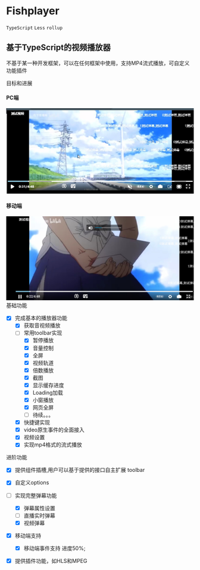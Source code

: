 # Fishplayer
`TypeScript` `Less` `rollup`

## 基于TypeScript的视频播放器

不基于某一种开发框架，可以在任何框架中使用，支持MP4流式播放，可自定义功能插件

目标和进展
#### PC端

![](https://github.com/icyxianyu/FishPlayer/blob/master/picture/pc.jpg?raw=true)

#### 移动端

![](https://github.com/icyxianyu/FishPlayer/blob/master/picture/h5.jpg?raw=true)
基础功能

- [x] 完成基本的播放器功能
  - [x] 获取音视频播放
  - [ ] 常用toolbar实现
    - [x]  暂停播放
    - [x]  音量控制
    - [x]  全屏
    - [x]  视频轨道
    - [x]  倍数播放
    - [x]  截图
    - [x]  显示缓存进度
    - [x]  Loading加载
    - [x]  小窗播放
    - [x]  网页全屏
    - [ ]  待续。。。
  - [x]  快捷键实现
  - [x]  video原生事件的全面接入
  - [x]  视频设置
  - [x]  实现mp4格式的流式播放

进阶功能

- [x] 提供组件插槽,用户可以基于提供的接口自主扩展 toolbar

- [x] 自定义options

- [ ] 实现完整弹幕功能
  - [x] 弹幕属性设置
  - [ ] 直播实时弹幕
  - [x] 视频弹幕

- [x] 移动端支持  
  - [x] 移动端事件支持 进度50%;

- [x] 提供插件功能，如HLS和MPEG
